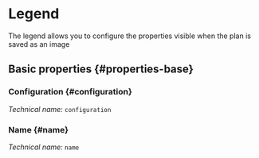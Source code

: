 # Legend
<!--- THIS FILE IS GENERATED PLEASE DO NOT EDIT IT DIRECTLY --->

The legend allows you to configure the properties visible when the plan is saved as an image

<OH code="legend"/>


## Basic properties {#properties-base}

### Configuration {#configuration}



*Technical name:* ```configuration```
<PH code="legend:configuration"/>

### Name {#name}



*Technical name:* ```name```
<PH code="legend:name"/>







